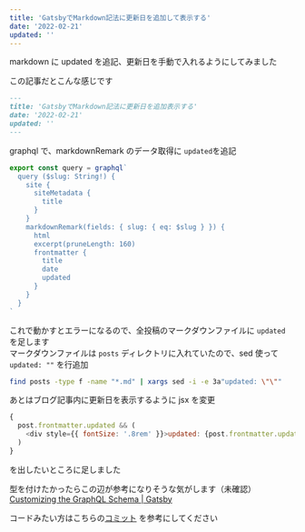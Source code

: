 ```yaml
---
title: 'GatsbyでMarkdown記法に更新日を追加して表示する'
date: '2022-02-21'
updated: ''
---
```


markdown に updated を追記、更新日を手動で入れるようにしてみました

この記事だとこんな感じです

```md
---
title: 'GatsbyでMarkdown記法に更新日を追加表示する'
date: '2022-02-21'
updated: ''
---
```

graphql で、markdownRemark のデータ取得に `updated`を追記

```js
export const query = graphql`
  query ($slug: String!) {
    site {
      siteMetadata {
        title
      }
    }
    markdownRemark(fields: { slug: { eq: $slug } }) {
      html
      excerpt(pruneLength: 160)
      frontmatter {
        title
        date
        updated
      }
    }
  }
`
```

これで動かすとエラーになるので、全投稿のマークダウンファイルに `updated` を足します  
マークダウンファイルは `posts` ディレクトリに入れていたので、sed 使って `updated: ""` を行追加

```bash
find posts -type f -name "*.md" | xargs sed -i -e 3a"updated: \"\""
```

あとはブログ記事内に更新日を表示するように jsx を変更

```js
{
  post.frontmatter.updated && (
    <div style={{ fontSize: '.8rem' }}>updated: {post.frontmatter.updated}</div>
  )
}
```

を出したいところに足しました

型を付けたかったらこの辺が参考になりそうな気がします（未確認）  
[Customizing the GraphQL Schema | Gatsby](https://www.gatsbyjs.com/docs/reference/graphql-data-layer/schema-customization/#creating-type-definitions)

コードみたい方はこちらの[コミット](https://github.com/shoji-k/freks-blog/commit/62064fe46c3c53abb3ada9f151479ad6f40a7bf9) を参考にしてください
